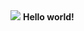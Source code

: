 <html>
<head>
<body background = "http://3.bp.blogspot.com/-CUAFtSo8bNM/VWnS7gzLYsI/AAAAAAAABiw/JVM4LymkKns/s1600/18.-Blog-Photography-Tips-Tricks-Backgrounds-Props.png">
<img src = "https://i.kinja-img.com/gawker-media/image/upload/s--QGIrX3wm--/c_scale,fl_progressive,q_80,w_800/v9rciwgxfbozbezevrpp.jpg">
<b>Hello world!</b>
</body>
</head>
</html>
